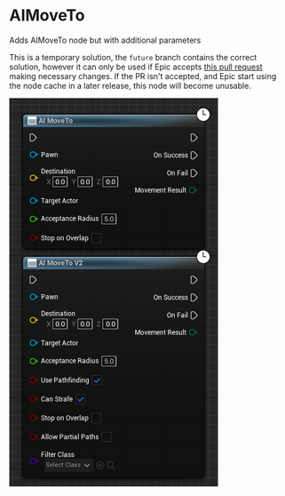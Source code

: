 # AIMoveTo
Adds AIMoveTo node but with additional parameters

This is a temporary solution, the `future` branch contains the correct solution, however it can only be used if Epic accepts [this pull request](https://github.com/EpicGames/UnrealEngine/pull/10528) making necessary changes. If the PR isn't accepted, and Epic start using the node cache in a later release, this node will become unusable.

![example node](https://github.com/Vaei/repo_files/blob/main/AIMoveTo/node_preview.png)
